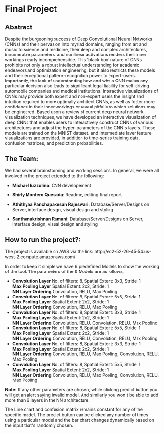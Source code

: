 # Final Project

<h2>Abstract</h2>
Despite the burgeoning success of Deep Convolutional Neural Networks (CNNs) and their pervasion into myriad domains, ranging from art and music to science and medicine, their deep and complex architectures, innumerable parameters, and nonlinear activations renders their inner workings nearly incomprehensible. This 'black box' nature of CNNs prohibits not only a robust intellectual understanding for academic endeavors and optimization engineering, but it also restricts these models and their exceptional pattern-recognition power to expert-users. Importantly, the lack of understanding how and why a CNN makes any particular decision also leads to significant legal liability for self-driving automobile companies and medical institutions. Interactive visualizations of CNNs may provide both expert and non-expert users the insight and intuition required to more optimally architect CNNs, as well as foster more confidence in their inner workings or reveal pitfalls to which solutions may be engineered. Based upon a review of current deep neural network visualization techniques, we have developed an interactive visualization of deep CNNs that enables users to interactively construct CNNs of various architectures and adjust the hyper-parameters of the CNN's layers. These models are trained on the MNIST dataset, and intermediate layer feature visualizations are provided, in addition to time-series training data, confusion matrices, and prediction probabilities.


<h2>The Team:</h2>
We had several brainstorming and working sessions. In general, we were all involved in the project extended to the following:

* **Michael Iuzzolino**: CNN developement

* **Shirly Montero Quesada**: Readme, editing final report

* **Athithyaa Panchapakesan Rajeswari**: Database/Server/Designs on Server, interface design, visual design and styling

* **Santhanakrishnan Ramani**: Database/Server/Designs on Server, interface design, visual design and styling


<h2>How to run the project?:</h2>
The project is available on AWS via the link:
http://ec2-52-26-45-54.us-west-2.compute.amazonaws.com/

In order to keep it simple we have 6 predefined Models to show the working of the tool. The parameters of the 6 Models are as follows,

* **Convolution Layer** No. of filters: 8, Spatial Extent: 3x3, Stride: 1 <br/>
  **Max Pooling Layer** Spatial Extent: 2x2, Stride: 1<br/>
  **NN Layer Ordering** Convolution, RELU, Max Pooling
* **Convolution Layer** No. of filters: 8, Spatial Extent: 5x5, Stride: 1 <br/>
  **Max Pooling Layer** Spatial Extent: 2x2, Stride: 1<br/>
  **NN Layer Ordering** Convolution, RELU, Max Pooling
* **Convolution Layer** No. of filters: 8, Spatial Extent: 3x3, Stride: 1 <br/>
  **Max Pooling Layer** Spatial Extent: 2x2, Stride: 1<br/>
  **NN Layer Ordering** Convolution, RELU, Convolution, RELU, Max Pooling
* **Convolution Layer** No. of filters: 8, Spatial Extent: 5x5, Stride: 1 <br/>
  **Max Pooling Layer** Spatial Extent: 2x2, Stride: 1<br/>
  **NN Layer Ordering** Convolution, RELU, Convolution, RELU, Max Pooling
* **Convolution Layer** No. of filters: 8, Spatial Extent: 3x3, Stride: 1 <br/>
  **Max Pooling Layer** Spatial Extent: 2x2, Stride: 1<br/>
  **NN Layer Ordering** Convolution, RELU, Max Pooling, Convolution, RELU, Max Pooling
* **Convolution Layer** No. of filters: 8, Spatial Extent: 5x5, Stride: 1 <br/>
  **Max Pooling Layer** Spatial Extent: 2x2, Stride: 1<br/>
  **NN Layer Ordering** Convolution, RELU, Max Pooling, Convolution, RELU, Max Pooling
  
**Note:** If any other parameters are chosen, while clicking predict button you will get an alert saying invalid model.
And similarly you won't be able to add more than 6 layers in the NN architecture.

The Line chart and confusion matrix remains constant for any of the specific model. 
The predict button can be clicked any number of times using a particular model and the bar chart changes
dynamically based on the input that's randomly chosen.

